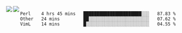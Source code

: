<a href="https://github.com/anuraghazra/github-readme-stats">
  <img align="left" src="https://github-readme-stats.vercel.app/api?username=kfly8&count_private=true&show_icons=true&theme=calm" />
</a>
<a href="https://github.com/anuraghazra/github-readme-stats">
  <img align="left" src="https://github-readme-stats.vercel.app/api/top-langs/?username=kfly8&theme=calm&hide=HTML&exclude_repo=is3q-cr" />
</a>

<!--START_SECTION:waka-->
```text
Perl    4 hrs 45 mins   ██████████████████████░░░   87.83 % 
Other   24 mins         ██░░░░░░░░░░░░░░░░░░░░░░░   07.62 % 
VimL    14 mins         █░░░░░░░░░░░░░░░░░░░░░░░░   04.55 % 
```
<!--END_SECTION:waka-->
